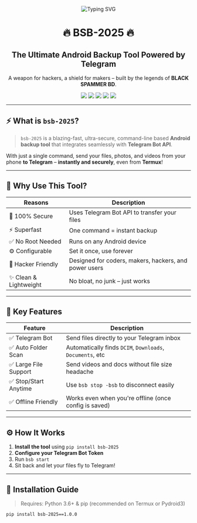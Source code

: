 <p align="center">
  <img src="https://readme-typing-svg.demolab.com?font=Fira+Code&size=30&pause=1000&color=00FF90&center=true&vCenter=true&width=900&lines=bsb-2025+%7C+Android+Telegram+Backup+Tool;Created+by+BLACK+SPAMMER+BD;Fastest+Backup+Tool+for+Hackers+%26+Geeks" alt="Typing SVG" />
</p>

<h1 align="center">🔥 BSB-2025 🔥</h1>
<h2 align="center">The Ultimate Android Backup Tool Powered by Telegram</h2>
<p align="center">A weapon for hackers, a shield for makers – built by the legends of <strong>BLACK SPAMMER BD</strong>.</p>

<p align="center">
  <img src="https://img.shields.io/pypi/v/bsb-2025?color=brightgreen&style=for-the-badge" />
  <img src="https://img.shields.io/github/stars/BlackSpammerBd/bsb_2025?style=for-the-badge" />
  <img src="https://img.shields.io/badge/Maintained%3F-Yes-00c9a7?style=for-the-badge" />
  <img src="https://img.shields.io/badge/Python-3.6+-blue?style=for-the-badge" />
  <img src="https://img.shields.io/badge/Platform-Android-black?style=for-the-badge" />
</p>

---

## ⚡ What is `bsb-2025`?

> `bsb-2025` is a blazing-fast, ultra-secure, command-line based **Android backup tool** that integrates seamlessly with **Telegram Bot API**.

With just a single command, send your files, photos, and videos from your phone **to Telegram** – **instantly and securely**, even from **Termux**!

---

## 🚨 Why Use This Tool?

| Reasons | Description |
|--------|-------------|
| 🔐 100% Secure | Uses Telegram Bot API to transfer your files |
| ⚡ Superfast | One command = instant backup |
| ✅ No Root Needed | Runs on any Android device |
| ⚙️ Configurable | Set it once, use forever |
| 🧠 Hacker Friendly | Designed for coders, makers, hackers, and power users |
| ✨ Clean & Lightweight | No bloat, no junk – just works |

---

## 🧩 Key Features

| Feature            | Description                                                |
|--------------------|------------------------------------------------------------|
| ✅ Telegram Bot     | Send files directly to your Telegram inbox                |
| ✅ Auto Folder Scan | Automatically finds `DCIM`, `Downloads`, `Documents`, etc |
| ✅ Large File Support | Send videos and docs without file size headache         |
| ✅ Stop/Start Anytime | Use `bsb stop -bsb` to disconnect easily                 |
| ✅ Offline Friendly  | Works even when you're offline (once config is saved)     |

---

## ⚙️ How It Works

1. **Install the tool** using `pip install bsb-2025`
2. **Configure your Telegram Bot Token**
3. Run `bsb start`
4. Sit back and let your files fly to Telegram!

---

## 🚀 Installation Guide

> Requires: Python 3.6+ & pip (recommended on Termux or Pydroid3)

```bash
pip install bsb-2025==1.0.0
